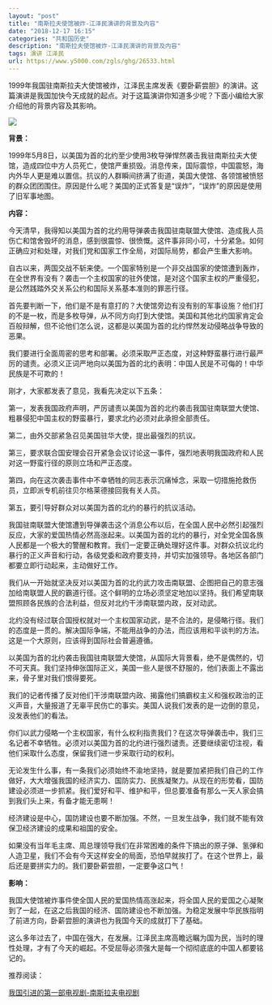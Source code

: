 ```yaml
---
layout: "post"
title: "南斯拉夫使馆被炸-江泽民演讲的背景及内容"
date: "2018-12-17 16:15"
categories: "共和国历史"
description: "南斯拉夫使馆被炸-江泽民演讲的背景及内容"
tags: 演讲 江泽民
url: https://www.y5000.com/zgls/ghg/26533.html
---
```






1999年我国驻南斯拉夫大使馆被炸，江泽民主席发表《要卧薪尝胆》的演讲。这篇演讲是我国加快今天成就的起点。对于这篇演讲你知道多少呢？下面小编给大家介绍他的背景内容及其影响。

![](https://img.y5000.com/uploads/allimg/171130/13-1G13011102T28.jpg)

**背景：**

1999年5月8日，以美国为首的北约至少使用3枚导弹悍然袭击我驻南斯拉夫大使馆，造成四位中方人员死亡，使馆严重损毁。消息传来，国际震惊，中国震怒，海内外华人更是难以置信。抗议的人群瞬间挤满了街道，美国大使馆、各领馆被愤怒的群众团团围住。原因是什么呢？美国的正式答复是“误炸”，“误炸”的原因是使用了旧军事地图。

**内容：**

今天清早，我得知以美国为首的北约用导弹袭击我国驻南联盟大使馆、造成我人员伤亡和馆舍毁坏的消息，感到很震惊、很愤慨。这件事非同小可，十分紧急。如何正确应对和处理，对我们党和国家工作全局，对国际局势，都会产生重大影响。

自古以来，两国交战不斩来使。一个国家特别是一个非交战国家的使馆遭到轰炸，在全世界有没有？袭击一个主权国家的驻外使馆，是对这个国家主权的严重侵犯，是公然践踏外交关系公约和国际关系基本准则的罪恶行径。

首先要判断一下，他们是不是有意打的？大使馆旁边有没有别的军事设施？他们打的不是一枚，而是多枚导弹，从不同方向打到大使馆。美国和其他北约国家肯定会百般辩解，但不论他们怎么说，这都是以美国为首的北约悍然发动侵略战争导致的恶果。

我们要进行全面周密的思考和部署。必须采取严正态度，对这种野蛮暴行进行最严厉的谴责。必须义正词严地向以美国为首的北约表明：中国人民是不可侮的！中华民族是不可欺的！

刚才，大家都发表了意见，我看先决定以下五条：

第一，发表我国政府声明，严厉谴责以美国为首的北约袭击我国驻南联盟大使馆、粗暴侵犯中国主权的野蛮暴行，要求北约必须对此承担全部责任。

第二，由外交部紧急召见美国驻华大使，提出最强烈的抗议。

第三，要求联合国安理会召开紧急会议讨论这一事件，强烈地表明我国政府和人民对这一野蛮行径的原则立场和严正态度。

第四，向在这次袭击事件中不幸牺牲的同志表示沉痛悼念，采取一切措施抢救伤员，立即派专机前往贝尔格莱德接回我有关人员。

第五，要引导好群众对以美国为首的北约的暴行的抗议活动。

我国驻南联盟大使馆遭到导弹袭击这个消息公布以后，在全国人民中必然引起强烈反应，大家的爱国热情必然高涨起来。以美国为首的北约的暴行，对全党全国各族人民都是一个极大的警醒和教育。我们一定要正确处理好这件事。对群众抗议北约暴行的正义声音和行动，各级党委和政府要支持，并切实加强领导。各地区各部门都要立即行动起来，主动做好工作。

我们从一开始就坚决反对以美国为首的北约武力攻击南联盟、企图把自己的意志强加给南联盟人民的霸道行径。这个鲜明的立场必须坚定地加以坚持。我们希望南联盟照顾各民族的合法利益，但反对北约干涉南联盟内政，反对动武。

北约没有经过联合国授权就对一个主权国家动武，是不合法的，是侵略行径。我们的态度是一贯的。解决国际争端，不能用战争的办法，而应该用和平谈判的方法。这是一个大原则，应该得到国际社会普遍遵循。

以美国为首的北约袭击我国驻南联盟大使馆，从国际大背景看，绝不是偶然的，切不可天真。我们坚持伸张国际正义，美国一些人是很不舒服的，他们表面上不露出来，骨子里对我们恨得要死。

我们的记者传播了反对他们干涉南联盟内政、揭露他们搞霸权主义和强权政治的正义声音，大量报道了无辜平民伤亡的事实。美国人说我们发表的是一边倒的意见，没发表他们的看法。

你们以武力侵略一个主权国家，有什么权利指责我们？在这次导弹袭击中，我们三名记者不幸牺牲。必须对以美国为首的北约进行强烈谴责。还要继续密切注视，看他们采取什么态度，保留我们进一步采取行动的权利。

无论发生什么事，有一条我们必须始终不渝地坚持，就是要加紧把我们自己的工作做好，大大增强我国的经济实力、国防实力、民族凝聚力。从现在的形势看，国防建设必须进一步抓紧。我们爱好和平、维护和平，但总要准备有那么一天人家会搞到我们头上来，有备才能无患啊！

经济建设是中心，国防建设也要不断加强。不然，一旦发生战争，我们就不能有效保卫经济建设的成果和祖国的安全。

如果没有当年毛主席、周总理领导我们在非常困难的条件下搞出的原子弹、氢弹和人造卫星，我们不会有今天这样安全的局面，恐怕早就挨打了。在这个世界上，最后还是要拼实力的。我们要卧薪尝胆，一定要争这口气！

**影响：**

我国大使馆被炸事件使全国人民的爱国热情高涨起来，将全国人民的爱国之心凝聚到了一起，在这之后我国的经济、国防建设也不断加强。为稳定发展中华民族指明了前进方向，卧薪尝胆的演讲也为我国今天的成就打下了基础。

这么多年过去了，中国在强大，在发展。江泽民主席高瞻远瞩为国为民，当时的理性处理，才有了今天的崛起。不受屈辱必须强大是每一个彻彻底底的中国人都要铭记的。

推荐阅读：

[我国引进的第一部电视剧-南斯拉夫电视剧](https://www.y5000.com/whjc/27802.html)
